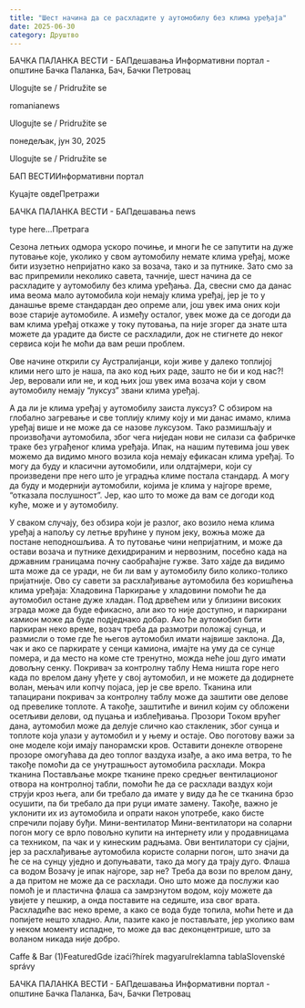 ```yaml
---
title: "Шест начина да се расхладите у аутомобилу без клима уређаја"
date: 2025-06-30
category: Друштво
---
```


БАЧКА ПАЛАНКА ВЕСТИ - БАПдешавања Информативни портал - општине Бачка Паланка, Бач, Бачки Петровац

Ulogujte se / Pridružite se

romanianews

Ulogujte se / Pridružite se

понедељак, јун 30, 2025

Ulogujte se / Pridružite se

БАП ВЕСТИИнформативни портал

Куцајте овдеПретражи

БАЧКА ПАЛАНКА ВЕСТИ - БАПдешавања news

type here...Претрага

Сезона летњих одмора ускоро почиње, и многи ће се запутити на дуже путовање које, уколико у свом аутомобилу немате клима уређај, може бити изузетно непријатно како за возача, тако и за путнике. Зато смо за вас припремили неколико савета, тачније, шест начина да се расхладите у аутомобилу без клима уређања.
Да, свесни смо да данас има веома мало аутомобила који немају клима уређај, јер је то у данашње време стандардан део опреме али, још увек има оних који возе старије аутомобиле. А између осталог, увек може да се догоди да вам клима уређај откаже у току путовања, па није згорег да знате шта можете да урадите да бисте се расхладили, док не стигнете до неког сервиса који ће моћи да вам реши проблем.


Ове начине открили су Аустралијанци, који живе у далеко топлијој клими него што је наша, па ако код њих раде, зашто не би и код нас?! Јер, веровали или не, и код њих још увек има возача који у свом аутомобилу немају “луксуз” звани клима уређај.


А да ли је клима уређај у аутомобилу заиста луксуз?
С обзиром на глобално загревање и све топлију климу коју и ми данас имамо, клима уређај више и не може да се назове луксузом. Тако размишљају и произвођачи аутомобила, због чега ниједан нови не силази са фабричке траке без уграђеног клима уређаја.
Ипак, на нашим путевима још увек можемо да видимо много возила која немају ефикасан клима уређај. То могу да буду и класични аутомобили, или олдтајмери, који су произведени пре него што је уградња климе постала стандард. А могу да буду и модернији аутомобили, којима је клима у најгоре време, “отказала послушност”. Јер, као што то може да вам се догоди код куће, може и у аутомобилу.


У сваком случају, без обзира који је разлог, ако возило нема клима уређај а напољу су летње врућине у пуном јеку, вожња може да постане неподношљива. А то путовање чини непријатним, и може да остави возача и путнике дехидрираним и нервозним, посебно када на државним границама почну саобраћајне гужве. Зато хајде да видимо шта може да се уради, не би ли вам у аутомобилу било колико-толико пријатније.
Ово су савети за расхлађивање аутомобила без коришћења клима уређаја:
Хладовина
Паркирање у хладовини помоћи ће да аутомобил остане дуже хладан. Под дрвећем или у близини високих зграда може да буде ефикасно, али ако то није доступно, и паркирани камион може да буде подједнако добар. Ако ће аутомобил бити паркиран неко време, возач треба да размотри положај сунца, и размисли о томе где ће његов аутомобил имати највише заклона. Да, чак и ако се паркирате у сенци камиона, имајте на уму да се сунце помера, и да место на коме сте тренутно, можда неће још дуго имати довољну сенку.
Покривач за контролну таблу
Нема ништа горе него када по врелом дану уђете у свој аутомобил, и не можете да додирнете волан, мењач или копчу појаса, јер је све врело. Тканина или тапацирани покривач за контролну таблу може да заштити ове делове од превелике топлоте. А такође, заштитиће и винил којим су обложени осетљиви делови, од пуцања и изблеђивања.
Прозори
Током врућег дана, аутомобил може да делује слично као стакленик, због сунца и топлоте која улази у аутомобил и у њему и остаје. Ово поготову важи за оне моделе који имају панорамски кров. Оставити донекле отворене прозоре омогућава да део топлог ваздуха изађе, а ако има ветра, то ће такође помоћи да се унутрашњост аутомобила расхлади.
Мокра тканина
Постављање мокре тканине преко средњег вентилационог отвора на контролној табли, помоћи ће да се расхлади ваздух који струји кроз њега, али би требало да имате у виду да ће се тканина брзо осушити, па би требало да при руци имате замену. Такође, важно је уклонити их из аутомобила и опрати након употребе, како бисте спречили појаву буђи.
Мини-вентилатор
Мини-вентилатори на соларни погон могу се врло повољно купити на интернету или у продавницама са техником, па чак и у кинеским радњама. Ови вентилатори су сјајни, јер за расхлађивање аутомобила користе соларни погон, што значи да ће се на сунцу уједно и допуњавати, тако да могу да трају дуго.
Флаша са водом
Возачу је ипак најгоре, зар не? Треба да вози по врелом дану, а да притом не може да се расхлади. Оно што може да послужи као помоћ је и пластична флаша са замрзнутом водом, коју можете да увијете у пешкир, а онда поставите на седиште, иза свог врата. Расхладиће вас неко време, а како се вода буде топила, моћи ћете и да попијете нешто хладно. Али, пазите како је постављате, јер уколико вам у неком моменту испадне, то може да вас деконцентрише, што за воланом никада није добро.

Caffe & Bar (1)FeaturedGde izaći?hírek magyarulreklamna tablaSlovenské správy

БАЧКА ПАЛАНКА ВЕСТИ - БАПдешавања Информативни портал - општине Бачка Паланка, Бач, Бачки Петровац

